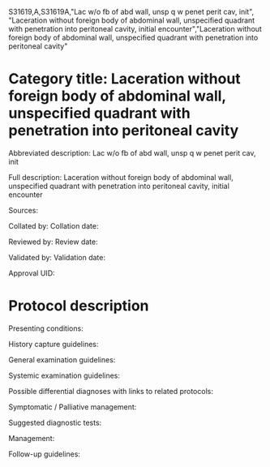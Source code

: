S31619,A,S31619A,"Lac w/o fb of abd wall, unsp q w penet perit cav, init", "Laceration without foreign body of abdominal wall, unspecified quadrant with penetration into peritoneal cavity, initial encounter","Laceration without foreign body of abdominal wall, unspecified quadrant with penetration into peritoneal cavity"
# Category title: Laceration without foreign body of abdominal wall, unspecified quadrant with penetration into peritoneal cavity

Abbreviated description: Lac w/o fb of abd wall, unsp q w penet perit cav, init

Full description: Laceration without foreign body of abdominal wall, unspecified quadrant with penetration into peritoneal cavity, initial encounter

Sources:

Collated by:
Collation date:

Reviewed by:
Review date:

Validated by:
Validation date:

Approval UID:

# Protocol description

Presenting conditions:

History capture guidelines:

General examination guidelines:

Systemic examination guidelines:

Possible differential diagnoses with links to related protocols:

Symptomatic / Palliative management:

Suggested diagnostic tests:

Management:

Follow-up guidelines:
